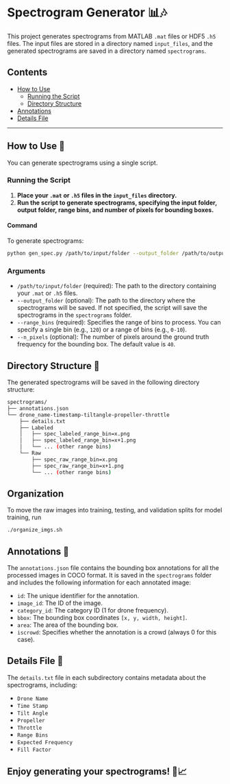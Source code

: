 # Spectrogram Generator 📊🎶

This project generates spectrograms from MATLAB `.mat` files or HDF5 `.h5` files. The input files are stored in a directory named `input_files`, and the generated spectrograms are saved in a directory named `spectrograms`.

## Contents

- [How to Use](#how-to-use)
  - [Running the Script](#running-the-script)
  - [Directory Structure](#directory-structure)
- [Annotations](#annotations)
- [Details File](#details-file)

---

## How to Use 🚀

You can generate spectrograms using a single script.

### Running the Script

1. **Place your `.mat` or `.h5` files in the `input_files` directory.**
2. **Run the script to generate spectrograms, specifying the input folder, output folder, range bins, and number of pixels for bounding boxes.**

#### Command

To generate spectrograms:

```bash
python gen_spec.py /path/to/input/folder --output_folder /path/to/output/folder --range_bins 0-10 --n_pixels 40
```

### Arguments

- `/path/to/input/folder` (required): The path to the directory containing your `.mat` or `.h5` files.
- `--output_folder` (optional): The path to the directory where the spectrograms will be saved. If not specified, the script will save the spectrograms in the `spectrograms` folder.
- `--range_bins` (required): Specifies the range of bins to process. You can specify a single bin (e.g., `120`) or a range of bins (e.g., `0-10`).
- `--n_pixels` (optional): The number of pixels around the ground truth frequency for the bounding box. The default value is `40`.


## Directory Structure 📁

The generated spectrograms will be saved in the following directory structure:

```bash
spectrograms/
├── annotations.json
└── drone_name-timestamp-tiltangle-propeller-throttle
    ├── details.txt
    ├── Labeled
    │   ├── spec_labeled_range_bin=x.png
    │   ├── spec_labeled_range_bin=x+1.png
    │   └── ... (other range bins)
    └── Raw
        ├── spec_raw_range_bin=x.png
        ├── spec_raw_range_bin=x+1.png
        └── ... (other range bins)
```

## Organization

To move the raw images into training, testing, and validation splits for model training, run

```bash
./organize_imgs.sh
```

## Annotations 📝

The `annotations.json` file contains the bounding box annotations for all the processed images in COCO format. It is saved in the `spectrograms` folder and includes the following information for each annotated image:

- `id`: The unique identifier for the annotation.
- `image_id`: The ID of the image.
- `category_id`: The category ID (1 for drone frequency).
- `bbox`: The bounding box coordinates `[x, y, width, height]`.
- `area`: The area of the bounding box.
- `iscrowd`: Specifies whether the annotation is a crowd (always 0 for this case).

## Details File 📄

The `details.txt` file in each subdirectory contains metadata about the spectrograms, including:

- `Drone Name`
- `Time Stamp`
- `Tilt Angle`
- `Propeller`
- `Throttle`
- `Range Bins`
- `Expected Frequency`
- `Fill Factor`

## Enjoy generating your spectrograms! 🎉📈

